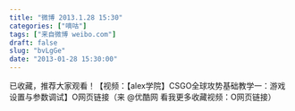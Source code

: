 ```yaml
---
title: "微博 2013.1.28 15:30"
categories: ["嘀咕"]
tags: ["来自微博 weibo.com"]
draft: false
slug: "bvLgGe"
date: "2013-01-28 15:30:00"
---
```


<p>已收藏，推荐大家观看！【视频：【alex学院】CSGO全球攻势基础教学一：游戏设置与参数调试】O网页链接（来 @优酷网 看我更多收藏视频：O网页链接） ​​​​</p>
